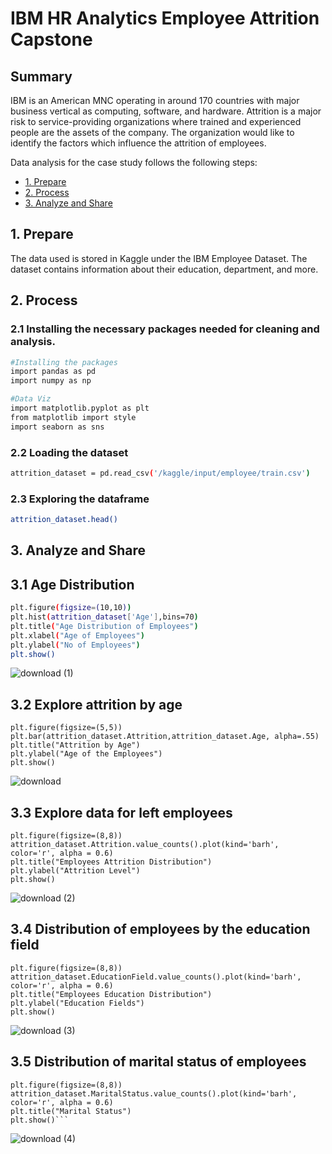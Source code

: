 # IBM HR Analytics Employee Attrition Capstone

## Summary

IBM is an American MNC operating in around 170 countries with major business vertical as computing, software, and hardware. Attrition is a major risk to service-providing organizations where trained and experienced people are the assets of the company. The organization would like to identify the factors which influence the attrition of employees.

Data analysis for the case study follows the following steps:

* [1. Prepare](#1-prepare)
* [2. Process](#2-process)
* [3. Analyze and Share](#3-analyze-and-share)

## 1. Prepare
The data used is stored in Kaggle under the IBM Employee Dataset. The dataset contains information about their education, department, and more.

## 2. Process

### 2.1 Installing the necessary packages needed for cleaning and analysis.

```bash
#Installing the packages
import pandas as pd
import numpy as np

#Data Viz
import matplotlib.pyplot as plt
from matplotlib import style
import seaborn as sns
```

### 2.2 Loading the dataset
```bash
attrition_dataset = pd.read_csv('/kaggle/input/employee/train.csv')
```

### 2.3 Exploring the dataframe
```bash
attrition_dataset.head() 
  ```

 ## 3. Analyze and Share
 ## 3.1 Age Distribution

```bash
plt.figure(figsize=(10,10))
plt.hist(attrition_dataset['Age'],bins=70)
plt.title("Age Distribution of Employees")
plt.xlabel("Age of Employees")
plt.ylabel("No of Employees")
plt.show()
  ```
![download (1)](https://user-images.githubusercontent.com/116041695/215382975-beaf2c09-0215-426c-8895-4e6315aa1646.png)

## 3.2 Explore attrition by age
```
plt.figure(figsize=(5,5))
plt.bar(attrition_dataset.Attrition,attrition_dataset.Age, alpha=.55)
plt.title("Attrition by Age")
plt.ylabel("Age of the Employees")
plt.show()  
```
![download](https://user-images.githubusercontent.com/116041695/215382886-28d156c1-10b8-42fc-88d0-a0d319f89204.png)

## 3.3 Explore data for left employees

```
plt.figure(figsize=(8,8))
attrition_dataset.Attrition.value_counts().plot(kind='barh', color='r', alpha = 0.6)
plt.title("Employees Attrition Distribution")
plt.ylabel("Attrition Level")
plt.show()
  ```
![download (2)](https://user-images.githubusercontent.com/116041695/215383006-5c31e363-0946-444a-8dab-cdccdbb7bdf1.png)

## 3.4 Distribution of employees by the education field
```
plt.figure(figsize=(8,8))
attrition_dataset.EducationField.value_counts().plot(kind='barh', color='r', alpha = 0.6)
plt.title("Employees Education Distribution")
plt.ylabel("Education Fields")
plt.show()
```
![download (3)](https://user-images.githubusercontent.com/116041695/215383035-608713b2-aaeb-41a2-ad80-ef5b8c55deeb.png)

## 3.5 Distribution of marital status of employees

```
plt.figure(figsize=(8,8))
attrition_dataset.MaritalStatus.value_counts().plot(kind='barh', color='r', alpha = 0.6)
plt.title("Marital Status")
plt.show()```
```
![download (4)](https://user-images.githubusercontent.com/116041695/215383072-1b5ee2c9-04c4-437a-ad96-75f9d8f394ab.png)
